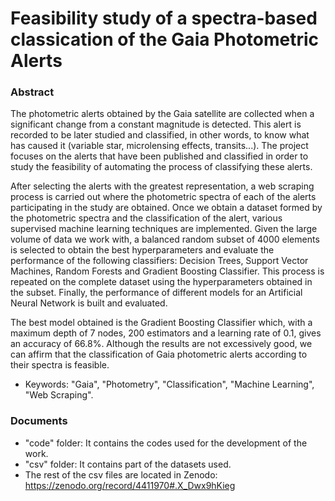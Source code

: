 # Feasibility study of a spectra-based classication of the Gaia Photometric Alerts

### Abstract

The photometric alerts obtained by the Gaia satellite are collected when a significant change from a constant magnitude is detected. This alert is recorded to be later studied and classified, in other words, to know what has caused it (variable star, microlensing effects, transits...). The project focuses on the alerts that have been published and classified in order to study the feasibility of automating the process of classifying these alerts.

After selecting the alerts with the greatest representation, a web scraping process is carried out where the photometric spectra of each of the alerts participating in the study are obtained. Once we obtain a dataset formed by the photometric spectra and the classification of the alert, various supervised machine learning techniques are implemented. Given the large volume of data we work with, a balanced random subset of 4000 elements is selected to obtain the best hyperparameters and evaluate the performance of the following classifiers: Decision Trees, Support Vector Machines, Random Forests and Gradient Boosting Classifier. This process is repeated on the complete dataset using the hyperparameters obtained in the subset. Finally, the performance of different models for an Artificial Neural Network is built and evaluated.

The best model obtained is the Gradient Boosting Classifier which, with a maximum depth of 7 nodes, 200 estimators and a learning rate of 0.1, gives an accuracy of 66.8\%. Although the results are not excessively good, we can affirm that the classification of Gaia photometric alerts according to their spectra is feasible.


- Keywords: "Gaia", "Photometry", "Classification", "Machine Learning", "Web Scraping".


### Documents

- "code" folder: It contains the codes used for the development of the work.
- "csv" folder: It contains part of the datasets used.
- The rest of the csv files are located in Zenodo: https://zenodo.org/record/4411970#.X_Dwx9hKieg

